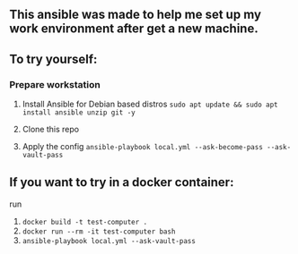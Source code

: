 ## This ansible was made to help me set up my work environment after get a new machine.

## To try yourself:

### Prepare workstation

1. Install Ansible for Debian based distros
   `sudo apt update && sudo apt install ansible unzip git -y`

2. Clone this repo

3. Apply the config
   `ansible-playbook local.yml --ask-become-pass --ask-vault-pass`

## If you want to try in a docker container:

run

1. `docker build -t test-computer .`
   <br>
2. `docker run --rm -it test-computer bash`
   <br>
3. `ansible-playbook local.yml --ask-vault-pass`
